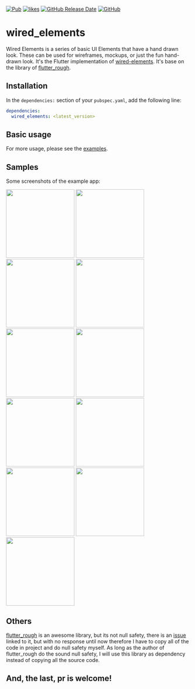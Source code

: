 [![Pub](https://img.shields.io/pub/v/wired_elements?label=wired_elements&color=blue)](https://pub.dev/packages/wired_elements)
[![likes](https://badges.bar/wired_elements/likes)](https://pub.dev/packages/wired_elements/score)
[![GitHub Release Date](https://img.shields.io/github/release-date/KevinZhang19870314/wired_elements)](https://pub.dev/packages/wired_elements)
[![GitHub](https://img.shields.io/github/license/KevinZhang19870314/wired_elements)](https://github.com/KevinZhang19870314/wired_elements/blob/main/LICENSE)

# wired_elements

Wired Elements is a series of basic UI Elements that have a hand drawn look. These can be used for wireframes, mockups, or just the fun hand-drawn look. It's the Flutter implementation of [wired-elements](https://github.com/rough-stuff/wired-elements). It's base on the library of [flutter_rough](https://github.com/sergiandreplace/flutter_rough).

## Installation

In the `dependencies:` section of your `pubspec.yaml`, add the following line:

```yaml
dependencies:
  wired_elements: <latest_version>
```
## Basic usage

For more usage, please see the [examples](https://github.com/KevinZhang19870314/wired_elements/blob/main/example/lib/demos.dart).

## Samples

Some screenshots of the example app:

<p>
    <img src="https://raw.githubusercontent.com/KevinZhang19870314/wired_elements/main/example/assets/screenshots/wired_button.jpg" width="187" heght="333" />
    <img src="https://raw.githubusercontent.com/KevinZhang19870314/wired_elements/main/example/assets/screenshots/wired_card.jpg" width="187" heght="333" />
    <img src="https://raw.githubusercontent.com/KevinZhang19870314/wired_elements/main/example/assets/screenshots/wired_checkbox.jpg" width="187" heght="333" />
    <img src="https://raw.githubusercontent.com/KevinZhang19870314/wired_elements/main/example/assets/screenshots/wired_combo.jpg" width="187" heght="333" />
    <img src="https://raw.githubusercontent.com/KevinZhang19870314/wired_elements/main/example/assets/screenshots/wired_dialog.jpg" width="187" heght="333" />
    <img src="https://raw.githubusercontent.com/KevinZhang19870314/wired_elements/main/example/assets/screenshots/wired_divider.jpg" width="187" heght="333" />
    <img src="https://raw.githubusercontent.com/KevinZhang19870314/wired_elements/main/example/assets/screenshots/wired_input.jpg" width="187" heght="333" />
    <img src="https://raw.githubusercontent.com/KevinZhang19870314/wired_elements/main/example/assets/screenshots/wired_radio.jpg" width="187" heght="333" />
    <img src="https://raw.githubusercontent.com/KevinZhang19870314/wired_elements/main/example/assets/screenshots/wired_slider.jpg" width="187" heght="333" />
    <img src="https://raw.githubusercontent.com/KevinZhang19870314/wired_elements/main/example/assets/screenshots/progress.jpg" width="187" heght="333" />
    <img src="https://raw.githubusercontent.com/KevinZhang19870314/wired_elements/main/example/assets/screenshots/wired_calendar.jpg" width="187" heght="333" />
</p>

## Others

[flutter_rough](https://github.com/sergiandreplace/flutter_rough) is an awesome library, but its not null safety, there is an [issue](https://github.com/sergiandreplace/flutter_rough/issues/5) linked to it, but with no response until now therefore I have to copy all of the code in project and do null safety myself. As long as the author of flutter_rough do the sound null safety, I will use this library as dependency instead of copying all the source code.

## And, the last, pr is welcome!